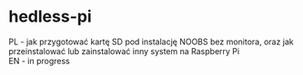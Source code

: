 # hedless-pi
PL - jak przygotować kartę SD pod instalację NOOBS bez monitora, oraz jak przeinstalować lub zainstalować inny system na Raspberry Pi
<br/>
EN - in progress
